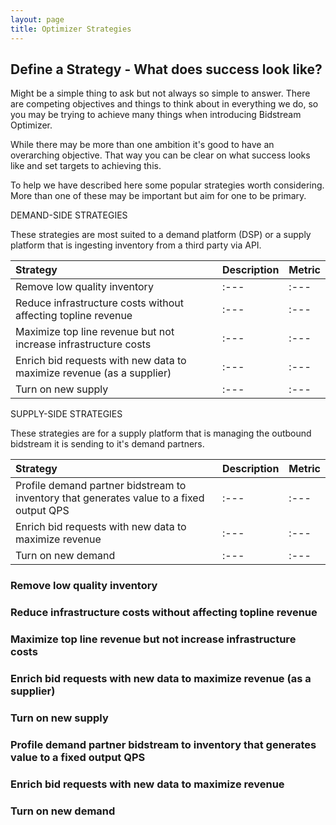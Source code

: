 ```yaml
---
layout: page
title: Optimizer Strategies
---
```


## Define a Strategy - What does success look like?

Might be a simple thing to ask but not always so simple to answer. There are competing objectives and things to think about in everything we do, so you may be trying to achieve many things when introducing Bidstream Optimizer.

While there may be more than one ambition it's good to have an overarching objective. That way you can be clear on what success looks like and set targets to achieving this.

To help we have described here some popular strategies worth considering. More than one of these may be important but aim for one to be primary.

DEMAND-SIDE STRATEGIES

These strategies are most suited to a demand platform (DSP) or a supply platform that is ingesting inventory from a third party via API.

Strategy | Description | Metric
:--- | :--- | :---
Remove low quality inventory | :--- | :---
Reduce infrastructure costs without affecting topline revenue | :--- | :---
Maximize top line revenue but not increase infrastructure costs | :--- | :---
Enrich bid requests with new data to maximize revenue (as a supplier) | :--- | :---
Turn on new supply | :--- | :---

SUPPLY-SIDE STRATEGIES

These strategies are for a supply platform that is managing the outbound bidstream it is sending to it's demand partners.

Strategy | Description | Metric
:--- | :--- | :---
Profile demand partner bidstream to inventory that generates value to a fixed output QPS | :--- | :---
Enrich bid requests with new data to maximize revenue | :--- | :---
Turn on new demand | :--- | :---

### Remove low quality inventory
### Reduce infrastructure costs without affecting topline revenue
### Maximize top line revenue but not increase infrastructure costs
### Enrich bid requests with new data to maximize revenue (as a supplier)
### Turn on new supply
### Profile demand partner bidstream to inventory that generates value to a fixed output QPS
### Enrich bid requests with new data to maximize revenue
### Turn on new demand
